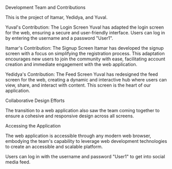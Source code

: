 Development Team and Contributions

This is the project of Itamar, Yedidya, and Yuval.

Yuval's Contribution: The Login Screen
Yuval has adapted the login screen for the web, ensuring a secure and user-friendly interface. Users can log in by entering the username  and a password "User1".

Itamar's Contribution: The Signup Screen
Itamar has developed the signup screen with a focus on simplifying the registration process. This adaptation encourages new users to join the community with ease, facilitating account creation and immediate engagement with the web application.

Yedidya's Contribution: The Feed Screen
Yuval has redesigned the feed screen for the web, creating a dynamic and interactive hub where users can view, share, and interact with content. This screen is the heart of our application.

Collaborative Design Efforts

The transition to a web application also saw the team coming together to ensure a cohesive and responsive design across all screens. 

Accessing the Application

The web application is accessible through any modern web browser, embodying the team's capability to leverage web development technologies to create an accessible and scalable platform. 

Users can log in with the username and password "User1" to get into social media feed.
